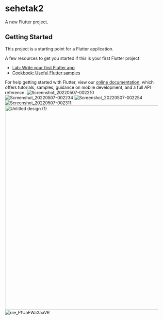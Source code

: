 # sehetak2

A new Flutter project.

## Getting Started

This project is a starting point for a Flutter application.

A few resources to get you started if this is your first Flutter project:

- [Lab: Write your first Flutter app](https://flutter.dev/docs/get-started/codelab)
- [Cookbook: Useful Flutter samples](https://flutter.dev/docs/cookbook)

For help getting started with Flutter, view our
[online documentation](https://flutter.dev/docs), which offers tutorials,
samples, guidance on mobile development, and a full API reference.
![Screenshot_20220507-002210](https://user-images.githubusercontent.com/55793940/167218317-468ce514-414e-4ce5-aa61-390027364c21.png)
![Screenshot_20220507-002234](https://user-images.githubusercontent.com/55793940/167218321-2a621483-0e08-48a5-96ac-11de23fe8f5b.png)
![Screenshot_20220507-002254](https://user-images.githubusercontent.com/55793940/167218324-85d0e474-05ee-4340-9aa3-e4e9df36378d.png)
![Screenshot_20220507-002311](https://user-images.githubusercontent.com/55793940/167218330-70a20dfb-fdd5-4b46-98cc-c59438937102.png)
<img width="675" alt="Untitled design (1)" src="https://user-images.githubusercontent.com/55793940/150621282-671c7caa-d2b2-4048-a952-2521f141128b.png">
![oie_PfUaFWaXaaVR](https://user-images.githubusercontent.com/55793940/150621286-6ced51e6-1c0b-4709-b90a-f54b47efbfea.png)
